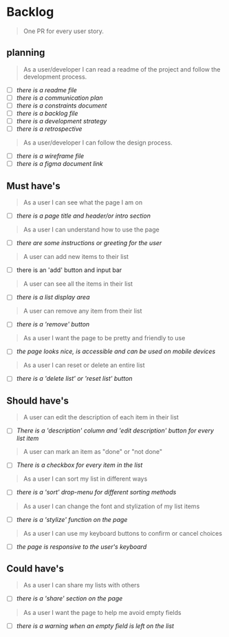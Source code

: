 # Backlog

> One PR for every user story.

## planning

> As a user/developer I can read a readme of the project and follow the development process.

- [ ] _there is a readme file_
- [ ] _there is a communication plan_
- [ ] _there is a constraints document_
- [ ] _there is a backlog file_
- [ ] _there is a development strategy_
- [ ] _there is a retrospective_

> As a user/developer I can follow the design process.

- [ ] _there is a wireframe file_
- [ ] _there is a figma document link_

## Must have's

> As a user I can see what the page I am on

- [ ] _there is a page title and header/or intro section_

> As a user I can understand how to use the page

- [ ] _there are some instructions or greeting for the user_

> A user can add new items to their list

- [ ] there is an 'add' button and input bar

> A user can see all the items in their list

- [ ] _there is a list display area_

> A user can remove any item from their list

- [ ] _there is a 'remove' button_

> As a user I want the page to be pretty and friendly to use

- [ ] _the page looks nice, is accessible and can be used on mobile devices_

> As a user I can reset or delete an entire list

- [ ] _there is a 'delete list' or 'reset list' button_

## Should have's

> A user can edit the description of each item in their list

- [ ] _There is a 'description' column and 'edit description' button for every list item_

> A user can mark an item as "done" or "not done"

- [ ] _There is a checkbox for every item in the list_

> As a user I can sort my list in different ways

- [ ] _there is a 'sort' drop-menu for different sorting methods_

> As a user I can change the font and stylization of my list items

- [ ] _there is a 'stylize' function on the page_

> As a user I can use my keyboard buttons to confirm or cancel choices

- [ ] _the page is responsive to the user's keyboard_

## Could have's

> As a user I can share my lists with others

- [ ] _there is a 'share' section on the page_

> As a user I want the page to help me avoid empty fields

- [ ] _there is a warning when an empty field is left on the list_
